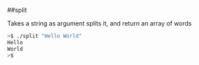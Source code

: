 ##split

Takes a string as argument splits it, and return an array of words

```bash
>$ ./split "Hello World" 
Hello
World
>$
```
